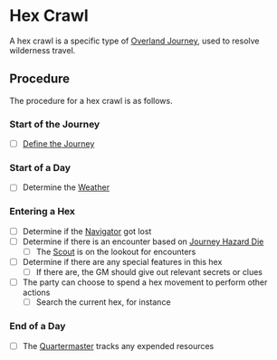 # Hex Crawl

A hex crawl is a specific type of [Overland Journey](Overland%20Journeys.md), used to resolve wilderness travel.

## Procedure

The procedure for a hex crawl is as follows.

### Start of the Journey

- [ ] [Define the Journey](Overland%20Journeys.md#Define%20the%20Journey)

### Start of a Day

- [ ] Determine the [Weather](../Hazards/Weather.md)

### Entering a Hex

- [ ] Determine if the [Navigator](Overland%20Journeys.md#Navigator) got lost
- [ ] Determine if there is an encounter based on [Journey Hazard Die](Overland%20Journeys.md#Journey%20Hazard%20Die)
	- [ ] The [Scout](Overland%20Journeys.md#Scout) is on the lookout for encounters
- [ ] Determine if there are any special features in this hex
	- [ ] If there are, the GM should give out relevant secrets or clues
- [ ] The party can choose to spend a hex movement to perform other actions
	- [ ] Search the current hex, for instance

### End of a Day

- [ ] The [Quartermaster](Overland%20Journeys.md#Quartermaster) tracks any expended resources

